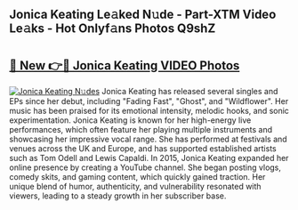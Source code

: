 ## Jonica Keating Le𝚊ked N𝚞de - Part-XTM Video Le𝚊ks - Hot Onlyf𝚊ns Photos Q9shZ

# <h2><a href="http://ab8456.deff.icu/?id=Jonica+Keating">🔗 New 👉🔴 Jonica Keating VIDEO Photos</a></h2>

[![Jonica Keating N𝚞des](https://i.imgur.com/rIISA9y.gif)](http://ab8456.deff.icu/?id=Jonica+Keating)
Jonica Keating has released several singles and EPs since her debut, including "Fading Fast", "Ghost", and "Wildflower". Her music has been praised for its emotional intensity, melodic hooks, and sonic experimentation. Jonica Keating is known for her high-energy live performances, which often feature her playing multiple instruments and showcasing her impressive vocal range. She has performed at festivals and venues across the UK and Europe, and has supported established artists such as Tom Odell and Lewis Capaldi. In 2015, Jonica Keating expanded her online presence by creating a YouTube channel. She began posting vlogs, comedy skits, and gaming content, which quickly gained traction. Her unique blend of humor, authenticity, and vulnerability resonated with viewers, leading to a steady growth in her subscriber base.
